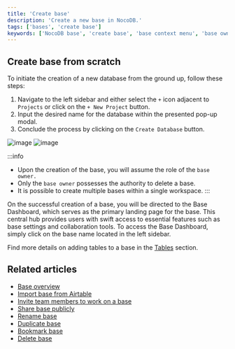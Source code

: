 ```yaml
---
title: 'Create base'
description: 'Create a new base in NocoDB.'
tags: ['bases', 'create base']
keywords: ['NocoDB base', 'create base', 'base context menu', 'base owner', 'base collaboration', 'base actions', 'base settings', 'base administration', 'base organization']
---
```


## Create base from scratch
To initiate the creation of a new database from the ground up, follow these steps:
1. Navigate to the left sidebar and either select the `+` icon adjacent to `Projects` or click on the `+ New Project` button.
2. Input the desired name for the database within the presented pop-up modal.
3. Conclude the process by clicking on the `Create Database` button.

![image](/img/v2/base/create-base.png)
![image](/img/v2/base/create-base-2.png)

:::info
- Upon the creation of the base, you will assume the role of the `base owner.`
- Only the `base owner` possesses the authority to delete a base.
- It is possible to create multiple bases within a single workspace.
:::

On the successful creation of a base, you will be directed to the Base Dashboard, which serves as the primary landing page for the base. This central hub provides users with swift access to essential features such as base settings and collaboration tools. To access the Base Dashboard, simply click on the base name located in the left sidebar.

Find more details on adding tables to a base in the [Tables](/tables/create-table) section.

## Related articles
- [Base overview](/bases/base-overview)
- [Import base from Airtable](/bases/import-base-from-airtable)
- [Invite team members to work on a base](/bases/base-collaboration)
- [Share base publicly](/bases/share-base)
- [Rename base](/bases/actions-on-base#rename-base)
- [Duplicate base](/bases/actions-on-base#duplicate-base)
- [Bookmark base](/bases/actions-on-base#star-base)
- [Delete base](/bases/actions-on-base#delete-base)
